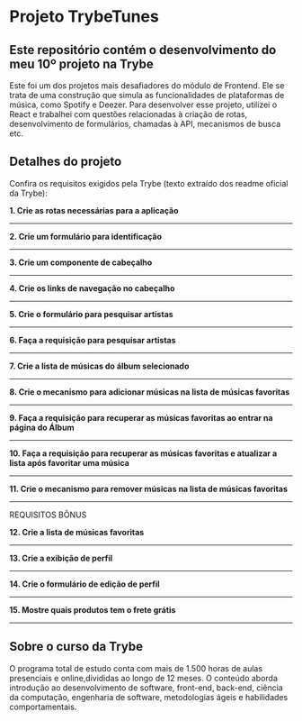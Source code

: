 # Projeto TrybeTunes
## Este repositório contém o desenvolvimento do meu 10º projeto na Trybe

Este foi um dos projetos mais desafiadores do módulo de Frontend. Ele se trata de uma construção que simula as funcionalidades de plataformas de música, como Spotify e Deezer. Para desenvolver esse projeto, utilizei o React e trabalhei com questões relacionadas à criação de rotas, desenvolvimento de formulários, chamadas à API, mecanismos de busca etc. 

## Detalhes do projeto

Confira os requisitos exigidos pela Trybe (texto extraído dos readme oficial da Trybe):

**1. Crie as rotas necessárias para a aplicação**

---

**2. Crie um formulário para identificação**

---

**3. Crie um componente de cabeçalho**

---

**4. Crie os links de navegação no cabeçalho**

---

**5. Crie o formulário para pesquisar artistas**

---

**6. Faça a requisição para pesquisar artistas**

---

**7. Crie a lista de músicas do álbum selecionado**

---

**8. Crie o mecanismo para adicionar músicas na lista de músicas favoritas**

---

**9. Faça a requisição para recuperar as músicas favoritas ao entrar na página do Álbum**

---

**10. Faça a requisição para recuperar as músicas favoritas e atualizar a lista após favoritar uma música**

---

**11. Crie o mecanismo para remover músicas na lista de músicas favoritas**

---

REQUISITOS BÔNUS

**12. Crie a lista de músicas favoritas**

---

**13. Crie a exibição de perfil**

---

**14. Crie o formulário de edição de perfil**

---

**15. Mostre quais produtos tem o frete grátis**

---

## Sobre o curso da Trybe
O programa total de estudo conta com mais de 1.500 horas de aulas presenciais e online,divididas ao longo de 12 meses. O conteúdo aborda introdução ao desenvolvimento de software, front-end, back-end, ciência da computação, engenharia de software, metodologias ágeis e habilidades comportamentais.

